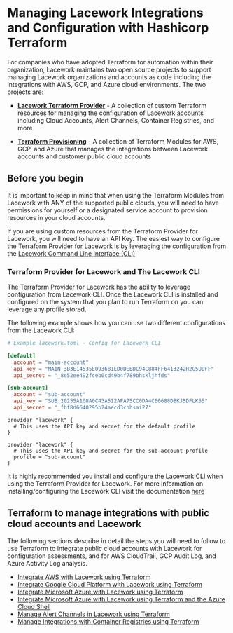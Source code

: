 # Managing Lacework Integrations and Configuration with Hashicorp Terraform
For companies who have adopted Terraform for automation within their organization, Lacework maintains two open source projects to support managing Lacework organizations and accounts as code including the integrations with AWS, GCP, and Azure cloud environments. The two projects are:

- [**Lacework Terraform Provider**](https://github.com/terraform-providers/terraform-provider-lacework) - A collection of custom Terraform resources for managing the configuration of Lacework accounts including Cloud Accounts, Alert Channels, Container Registries, and more

- [**Terraform Provisioning**](https://github.com/lacework/terraform-provisioning) - A collection of Terraform Modules for AWS, GCP, and Azure that manages the integrations between Lacework accounts and customer public cloud accounts

## Before you begin
It is important to keep in mind that when using the Terraform Modules from Lacework with ANY of the supported public clouds, you will need to have permissions for yourself or a designated service account to provision resources in your cloud accounts. 

If you are using custom resources from the Terraform Provider for Lacework, you will need to have an API Key. The easiest way to configure the Terraform Provider for Lacework is by leveraging the configuration from the [Lacework Command Line Interface (CLI)](https://github.com/lacework/go-sdk/wiki/CLI-Documentation)

### Terraform Provider for Lacework and The Lacework CLI
The Terraform Provider for Lacework has the ability to leverage configuration from Lacework CLI. Once the Lacework CLI is installed and configured on the system that you plan to run Terraform on you can leverage any profile stored. 

The following example shows how you can use two different configurations from the Lacework CLI:


```lacework.toml
# Example lacework.toml - Config for Lacework CLI

[default]
  account = "main-account"
  api_key = "MAIN_3B3E14535E093681ED0DEBDC94C884FF6413242H2G5UDFF"
  api_secret = "_8e52ee492fceb0cd49b4f789bhskljhfds"

[sub-account]
  account = "sub-account"
  api_key = "SUB_20255A108A0C43A512AFA75CC0DA4C60688DBKJSDFLK55"
  api_secret = "_fbf8d6640295b24aecd3chhsai27"
```

```hcl
provider "lacework" {
  # This uses the API key and secret for the default profile
}

provider "lacework" {
  # This uses the API key and secret for the sub-account profile
  profile = "sub-account"
}
```

It is highly recommended you install and configure the Lacework CLI when using the Terraform Provider for Lacework. For more information on installing/configuring the Lacework CLI visit the documentation [here](https://github.com/lacework/go-sdk/wiki/CLI-Documentation#installation)

## Terraform to manage integrations with public cloud accounts and Lacework

The following sections describe in detail the steps you will need to follow to use Terraform to integrate public cloud accounts with Lacework for configuration assessments, and for AWS CloudTrail, GCP Audit Log, and Azure Activity Log analysis.

- [Integrate AWS with Lacework using Terraform]()
- [Integrate Google Cloud Platform with Lacework using Terraform]()
- [Integrate Microsoft Azure with Lacework using Terraform]()
- [Integrate Microsoft Azure with Lacework using Terraform and the Azure Cloud Shell]()
- [Manage Alert Channels in Lacework using Terraform]()
- [Manage Integrations with Container Registries using Terraform]()
